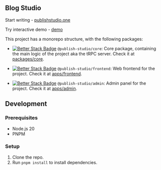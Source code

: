 ## Blog Studio

Start writing - [publishstudio.one](https://www.publishstudio.one)

Try interactive demo - [demo](https://story.screenspace.io/rakesh-potnuru/65496589)

This project has a monorepo structure, with the following packages:

- [![Better Stack Badge](https://uptime.betterstack.com/status-badges/v1/monitor/11ryc.svg)](https://status.publishstudio.one/) `@publish-studio/core`: Core package, containing the main logic of the project aka the tRPC server. Check it at [packages/core](packages/core).

- [![Better Stack Badge](https://uptime.betterstack.com/status-badges/v1/monitor/11ryb.svg)](https://status.publishstudio.one/) `@publish-studio/frontend`: Web frontend for the project. Check it at [apps/frontend](apps/frontend).

- [![Better Stack Badge](https://uptime.betterstack.com/status-badges/v1/monitor/12396.svg)](https://status.publishstudio.one/) `@publish-studio/admin`: Admin panel for the project. Check it at [apps/admin](apps/admin).

## Development

### Prerequisites

- Node.js 20
- PNPM

### Setup

1. Clone the repo.
2. Run `pnpm install` to install dependencies.
